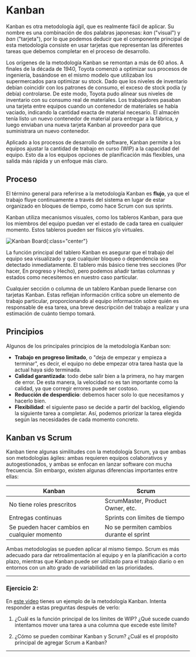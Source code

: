 # Kanban

Kanban es otra metodología ágil, que es realmente fácil de aplicar. Su nombre es una combinación de dos palabras japonesas: *kan* ("visual") y *ban* ("tarjeta"), por lo que podemos deducir que el componente principal de esta metodología consiste en usar tarjetas que representan las diferentes tareas que debemos completar en el proceso de desarrollo.

Los orígenes de la metodología Kanban se remontan a más de 60 años. A finales de la década de 1940, Toyota comenzó a optimizar sus procesos de ingeniería, basándose en el mismo modelo que utilizaban los supermercados para optimizar su stock. Dado que los niveles de inventario debían coincidir con los patrones de consumo, el exceso de stock podía (y debía) controlarse. De este modo, Toyota pudo alinear sus niveles de inventario con su consumo real de materiales. Los trabajadores pasaban una tarjeta entre equipos cuando un contenedor de materiales se había vaciado, indicando la cantidad exacta de material necesario. El almacén tenía listo un nuevo contenedor de material para entregar a la fábrica, y luego enviaban una nueva tarjeta Kanban al proveedor para que suministrara un nuevo contenedor.

Aplicado a los procesos de desarrollo de software, Kanban permite a los equipos ajustar la cantidad de trabajo en curso (WIP) a la capacidad del equipo. Esto da a los equipos opciones de planificación más flexibles, una salida más rápida y un enfoque más claro.

## **Proceso**

El término general para referirse a la metodología Kanban es **flujo**, ya que el trabajo fluye continuamente a través del sistema en lugar de estar organizado en bloques de tiempo, como hace Scrum con sus sprints.

Kanban utiliza mecanismos visuales, como los tableros Kanban, para que los miembros del equipo puedan ver el estado de cada tarea en cualquier momento. Estos tableros pueden ser físicos y/o virtuales.

![Kanban Board](../img/kanban_board.png){:class="center"}

La función principal del tablero Kanban es asegurar que el trabajo del equipo sea visualizado y que cualquier bloqueo o dependencia sea detectado inmediatamente. El tablero más básico tiene tres secciones (Por hacer, En progreso y Hecho), pero podemos añadir tantas columnas y estados como necesitemos en nuestro caso particular.

Cualquier sección o columna de un tablero Kanban puede llenarse con tarjetas Kanban. Estas reflejan información crítica sobre un elemento de trabajo particular, proporcionando al equipo información sobre quién es responsable de esa tarea, una breve descripción del trabajo a realizar y una estimación de cuánto tiempo tomará.

## **Principios**

Algunos de los principales principios de la metodología Kanban son:

- **Trabajo en progreso limitado**, o "deja de empezar y empieza a terminar", es decir, el equipo no debe empezar otra tarea hasta que la actual haya sido terminada.
- **Calidad garantizada**: todo debe salir bien a la primera, no hay margen de error. De esta manera, la velocidad no es tan importante como la calidad, ya que corregir errores puede ser costoso.
- **Reducción de desperdicio**: debemos hacer solo lo que necesitamos y hacerlo bien.
- **Flexibilidad**: el siguiente paso se decide a partir del backlog, eligiendo la siguiente tarea a completar. Así, podemos priorizar la tarea elegida según las necesidades de cada momento concreto.
  


## Kanban vs Scrum

Kanban tiene algunas similitudes con la metodología Scrum, ya que ambas son metodologías ágiles: ambas requieren equipos colaborativos y autogestionados, y ambas se enfocan en lanzar software con mucha frecuencia. Sin embargo, existen algunas diferencias importantes entre ellas:

| **Kanban**                         | **Scrum**                          |
| ----------------------------------- | ----------------------------------- |
| No tiene roles prescritos           | ScrumMaster, Product Owner, etc.    |
| Entregas continuas                  | Sprints con límites de tiempo       |
| Se pueden hacer cambios en cualquier momento | No se permiten cambios durante el sprint |

Ambas metodologías se pueden aplicar al mismo tiempo. Scrum es más adecuado para dar retroalimentación al equipo y en la planificación a corto plazo, mientras que Kanban puede ser utilizado para el trabajo diario o en entornos con un alto grado de variabilidad en las prioridades.

---

### Ejercicio 2:

En [este video](https://www.youtube.com/watch?v=R8dYLbJiTUE) tienes un ejemplo de la metodología Kanban. Intenta responder a estas preguntas después de verlo:

1. ¿Cuál es la función principal de los límites de WIP? ¿Qué sucede cuando intentamos mover una tarea a una columna que excede este límite?
   
3. ¿Cómo se pueden combinar Kanban y Scrum? ¿Cuál es el propósito principal de agregar Scrum a Kanban?

---
